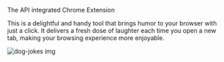 The API integrated Chrome Extension 

This is a delightful and handy tool that brings humor to your browser with just a click. It delivers a fresh dose of laughter each time you open a new
tab, making your browsing experience more enjoyable.

![dog-jokes img](https://github.com/anshi8269/Dog-Jokes/assets/79527285/e97451f6-48be-47b4-85ff-c773defb127b)
